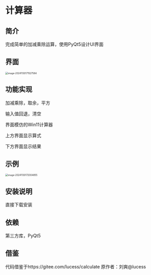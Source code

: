 # 计算器

## 简介

完成简单的加减乘除运算，使用PyQt5设计UI界面

## 界面

<img src="C:\Users\erpi\AppData\Roaming\Typora\typora-user-images\image-20241130171527584.png" alt="image-20241130171527584" style="zoom:50%;" />

## 功能实现

加减乘除，取余，平方

输入值回退，清空

界面模仿的Win11计算器

上方界面显示算式

下方界面显示结果

## 示例

<img src="C:\Users\erpi\AppData\Roaming\Typora\typora-user-images\image-20241130172004855.png" alt="image-20241130172004855" style="zoom:50%;" />

## 安装说明

直接下载安装

## 依赖

第三方库，PyQt5

## 借鉴

代码借鉴于https://gitee.com/lucess/calculate 原作者：刘爽@lucess